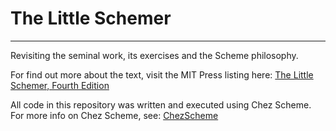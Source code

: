 # The Little Schemer
---

Revisiting the seminal work, its exercises and the Scheme philosophy.

For find out more about the text, visit the MIT Press listing here: [The Little Schemer, Fourth Edition](https://mitpress.mit.edu/books/little-schemer-fourth-edition)

All code in this repository was written and executed using Chez Scheme. For more info on Chez Scheme, see: [ChezScheme](https://github.com/cisco/chezscheme)
